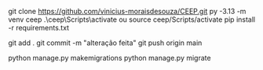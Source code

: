 git clone https://github.com/vinicius-moraisdesouza/CEEP.git
py -3.13 -m venv ceep
.\ceep\Scripts\activate ou source ceep/Scripts/activate
pip install -r requirements.txt

git add .
git commit -m "alteração feita"
git push origin main

python manage.py makemigrations
python manage.py migrate
